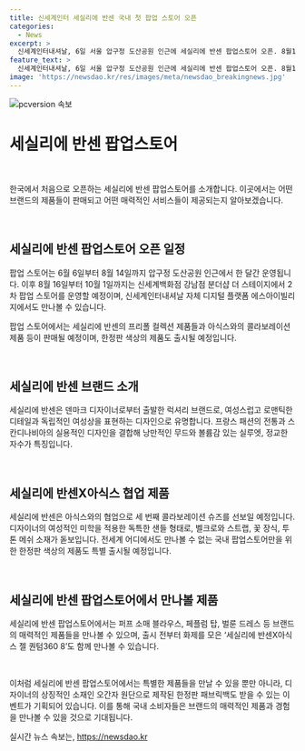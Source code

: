 ```yaml
---
title: 신세계인터 세실리에 반센 국내 첫 팝업 스토어 오픈
categories:
  - News
excerpt: >
  신세계인터내셔날, 6일 서울 압구정 도산공원 인근에 세실리에 반센 팝업스토어 오픈. 8월14일까지 한 달간 운영 후 신세계백화점 강남점 분더샵에서 2차 팝업. 동명의 덴마크 디자이너가 론칭한 럭셔리 브랜드로 여성상을 표현. 전세계적으로 사랑받고, 아식스와의 협업 제품도 인기. 국내 첫 공식 팝업에서는 다양한 제품과 세 번째 콜라보레이션 슈즈 판매 예정. 한정판 색상의 제품과 특별 제작된 한정판 패브릭백도 준비될 예정.
feature_text: >
  신세계인터내셔날, 6일 서울 압구정 도산공원 인근에 세실리에 반센 팝업스토어 오픈. 8월14일까지 한 달간 운영 후 신세계백화점 강남점 분더샵에서 2차 팝업. 동명의 덴마크 디자이너가 론칭한 럭셔리 브랜드로 여성상을 표현. 전세계적으로 사랑받고, 아식스와의 협업 제품도 인기. 국내 첫 공식 팝업에서는 다양한 제품과 세 번째 콜라보레이션 슈즈 판매 예정. 한정판 색상의 제품과 특별 제작된 한정판 패브릭백도 준비될 예정.
image: 'https://newsdao.kr/res/images/meta/newsdao_breakingnews.jpg'
---
```


<p><img src="https://newsdao.kr/res/images/meta/newsdao_breakingnews.jpg" alt="pcversion 속보" /></p>

<h1>세실리에 반센 팝업스토어</h1>

<p data-ke-size="size16">&nbsp;</p>

<p>한국에서 처음으로 오픈하는 세실리에 반센 팝업스토어를 소개합니다. 이곳에서는 어떤 브랜드의 제품들이 판매되고 어떤 매력적인 서비스들이 제공되는지 알아보겠습니다.</p>

<p data-ke-size="size16">&nbsp;</p>

<h2 data-ke-size="size26">세실리에 반센 팝업스토어 오픈 일정</h2>

<p>팝업 스토어는 6월 6일부터 8월 14일까지 압구정 도산공원 인근에서 한 달간 운영됩니다. 이후 8월 16일부터 10월 1일까지는 신세계백화점 강남점 분더샵 더 스테이지에서 2차 팝업 스토어를 운영할 예정이며, 신세계인터내셔날 자체 디지털 플랫폼 에스아이빌리지에서도 만나볼 수 있습니다.</p>

<p data-ke-size="size16">팝업 스토어에서는 세실리에 반센의 프리폴 컬렉션 제품들과 아식스와의 콜라보레이션 제품 등이 판매될 예정이며, 한정판 색상의 제품도 출시될 예정입니다.</p>

<p data-ke-size="size16">&nbsp;</p>

<h2 data-ke-size="size26">세실리에 반센 브랜드 소개</h2>

<p>세실리에 반센은 덴마크 디자이너로부터 출발한 럭셔리 브랜드로, 여성스럽고 로맨틱한 디테일과 독립적인 여성상을 표현하는 디자인으로 유명합니다. 프랑스 패션의 전통과 스칸디나비아의 실용적인 디자인을 결합해 낭만적인 무드와 볼륨감 있는 실루엣, 정교한 자수가 특징입니다.</p>

<p data-ke-size="size16">&nbsp;</p>

<h2 data-ke-size="size26">세실리에 반센X아식스 협업 제품</h2>

<p>세실리에 반센은 아식스와의 협업으로 세 번째 콜라보레이션 슈즈를 선보일 예정입니다. 디자이너의 여성적인 미학을 적용한 독특한 샌들 형태로, 벨크로와 스트랩, 꽃 장식, 투 톤 메쉬 소재가 돋보입니다. 전세계 어디에서도 만나볼 수 없는 국내 팝업스토어만을 위한 한정판 색상의 제품도 특별 출시될 예정입니다.</p>

<p data-ke-size="size16">&nbsp;</p>

<h2 data-ke-size="size26">세실리에 반센 팝업스토어에서 만나볼 제품</h2>

<p>세실리에 반센 팝업스토어에서는 퍼프 소매 블라우스, 페플럼 탑, 벌룬 드레스 등 브랜드의 매력적인 제품들을 만나볼 수 있으며, 출시 전부터 화제를 모은 ‘세실리에 반센X아식스 젤 퀀텀360 8’도 함께 만나볼 수 있습니다.</p>

<p data-ke-size="size16">&nbsp;</p>

<p>이처럼 세실리에 반센 팝업스토어에서는 특별한 제품들을 만날 수 있을 뿐만 아니라, 디자이너의 상징적인 소재인 오간자 원단으로 제작된 한정판 패브릭백도 받을 수 있는 이벤트가 기획되어 있습니다. 이를 통해 국내 소비자들은 브랜드의 매력적인 제품과 경험을 만나볼 수 있을 것으로 기대됩니다.</p>
실시간 뉴스 속보는, <a href="https://newsdao.kr" rel="dofollow">https://newsdao.kr</a>



